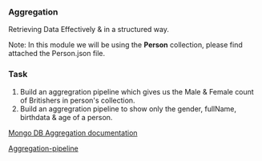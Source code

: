 ### Aggregation

Retrieving Data Effectively & in a structured way.

Note: In this module we will be using the **Person** collection, please find attached the Person.json file.

### Task

1. Build an aggregration pipeline which gives us the Male & Female count of Britishers in person's collection.
2. Build an aggregration pipeline to show only the gender, fullName, birthdata & age of a person.


[Mongo DB Aggregation documentation](https://docs.mongodb.com/manual/aggregation/)

[Aggregation-pipeline](https://docs.mongodb.com/manual/reference/operator/aggregation-pipeline/)
